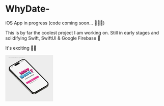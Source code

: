 # WhyDate-
iOS App in progress (code coming soon... 🧑🏽‍💻)

This is by far the coolest project I am working on. Still in early stages and solidifying Swift, SwiftUI & Google Firebase 🚀

It's exciting ✌🏽 

<img title="WhyDate Mockup" alt="WhyDateMc" src="/whydateimage.png" width="150" height="auto">

